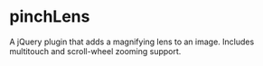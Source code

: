 pinchLens
=========

A jQuery plugin that adds a magnifying lens to an image. Includes multitouch and scroll-wheel zooming support.
